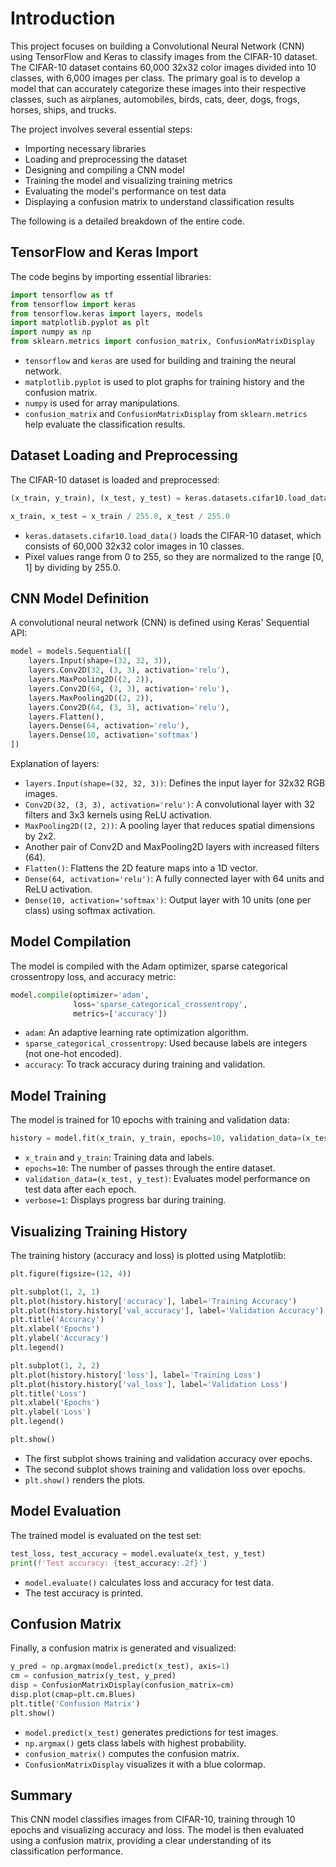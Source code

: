 
# Introduction

This project focuses on building a Convolutional Neural Network (CNN) using TensorFlow and Keras to classify images from the CIFAR-10 dataset. The CIFAR-10 dataset contains 60,000 32x32 color images divided into 10 classes, with 6,000 images per class. The primary goal is to develop a model that can accurately categorize these images into their respective classes, such as airplanes, automobiles, birds, cats, deer, dogs, frogs, horses, ships, and trucks.

The project involves several essential steps:

- Importing necessary libraries
- Loading and preprocessing the dataset
- Designing and compiling a CNN model
- Training the model and visualizing training metrics
- Evaluating the model's performance on test data
- Displaying a confusion matrix to understand classification results

The following is a detailed breakdown of the entire code.

## TensorFlow and Keras Import
The code begins by importing essential libraries:

```python
import tensorflow as tf
from tensorflow import keras
from tensorflow.keras import layers, models
import matplotlib.pyplot as plt
import numpy as np
from sklearn.metrics import confusion_matrix, ConfusionMatrixDisplay
```

- `tensorflow` and `keras` are used for building and training the neural network.
- `matplotlib.pyplot` is used to plot graphs for training history and the confusion matrix.
- `numpy` is used for array manipulations.
- `confusion_matrix` and `ConfusionMatrixDisplay` from `sklearn.metrics` help evaluate the classification results.

## Dataset Loading and Preprocessing

The CIFAR-10 dataset is loaded and preprocessed:

```python
(x_train, y_train), (x_test, y_test) = keras.datasets.cifar10.load_data()

x_train, x_test = x_train / 255.0, x_test / 255.0
```

- `keras.datasets.cifar10.load_data()` loads the CIFAR-10 dataset, which consists of 60,000 32x32 color images in 10 classes.
- Pixel values range from 0 to 255, so they are normalized to the range [0, 1] by dividing by 255.0.

## CNN Model Definition

A convolutional neural network (CNN) is defined using Keras' Sequential API:

```python
model = models.Sequential([
    layers.Input(shape=(32, 32, 3)),
    layers.Conv2D(32, (3, 3), activation='relu'),
    layers.MaxPooling2D((2, 2)),
    layers.Conv2D(64, (3, 3), activation='relu'),
    layers.MaxPooling2D((2, 2)),
    layers.Conv2D(64, (3, 3), activation='relu'),
    layers.Flatten(),
    layers.Dense(64, activation='relu'),
    layers.Dense(10, activation='softmax')
])
```

Explanation of layers:
- `layers.Input(shape=(32, 32, 3))`: Defines the input layer for 32x32 RGB images.
- `Conv2D(32, (3, 3), activation='relu')`: A convolutional layer with 32 filters and 3x3 kernels using ReLU activation.
- `MaxPooling2D((2, 2))`: A pooling layer that reduces spatial dimensions by 2x2.
- Another pair of Conv2D and MaxPooling2D layers with increased filters (64).
- `Flatten()`: Flattens the 2D feature maps into a 1D vector.
- `Dense(64, activation='relu')`: A fully connected layer with 64 units and ReLU activation.
- `Dense(10, activation='softmax')`: Output layer with 10 units (one per class) using softmax activation.

## Model Compilation

The model is compiled with the Adam optimizer, sparse categorical crossentropy loss, and accuracy metric:

```python
model.compile(optimizer='adam',
              loss='sparse_categorical_crossentropy',
              metrics=['accuracy'])
```

- `adam`: An adaptive learning rate optimization algorithm.
- `sparse_categorical_crossentropy`: Used because labels are integers (not one-hot encoded).
- `accuracy`: To track accuracy during training and validation.

## Model Training

The model is trained for 10 epochs with training and validation data:

```python
history = model.fit(x_train, y_train, epochs=10, validation_data=(x_test, y_test), verbose=1)
```

- `x_train` and `y_train`: Training data and labels.
- `epochs=10`: The number of passes through the entire dataset.
- `validation_data=(x_test, y_test)`: Evaluates model performance on test data after each epoch.
- `verbose=1`: Displays progress bar during training.

## Visualizing Training History

The training history (accuracy and loss) is plotted using Matplotlib:

```python
plt.figure(figsize=(12, 4))

plt.subplot(1, 2, 1)
plt.plot(history.history['accuracy'], label='Training Accuracy')
plt.plot(history.history['val_accuracy'], label='Validation Accuracy')
plt.title('Accuracy')
plt.xlabel('Epochs')
plt.ylabel('Accuracy')
plt.legend()

plt.subplot(1, 2, 2)
plt.plot(history.history['loss'], label='Training Loss')
plt.plot(history.history['val_loss'], label='Validation Loss')
plt.title('Loss')
plt.xlabel('Epochs')
plt.ylabel('Loss')
plt.legend()

plt.show()
```

- The first subplot shows training and validation accuracy over epochs.
- The second subplot shows training and validation loss over epochs.
- `plt.show()` renders the plots.

## Model Evaluation

The trained model is evaluated on the test set:

```python
test_loss, test_accuracy = model.evaluate(x_test, y_test)
print(f'Test accuracy: {test_accuracy:.2f}')
```

- `model.evaluate()` calculates loss and accuracy for test data.
- The test accuracy is printed.

## Confusion Matrix

Finally, a confusion matrix is generated and visualized:

```python
y_pred = np.argmax(model.predict(x_test), axis=1)
cm = confusion_matrix(y_test, y_pred)
disp = ConfusionMatrixDisplay(confusion_matrix=cm)
disp.plot(cmap=plt.cm.Blues)
plt.title('Confusion Matrix')
plt.show()
```

- `model.predict(x_test)` generates predictions for test images.
- `np.argmax()` gets class labels with highest probability.
- `confusion_matrix()` computes the confusion matrix.
- `ConfusionMatrixDisplay` visualizes it with a blue colormap.

## Summary

This CNN model classifies images from CIFAR-10, training through 10 epochs and visualizing accuracy and loss. The model is then evaluated using a confusion matrix, providing a clear understanding of its classification performance.



